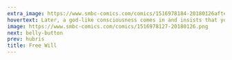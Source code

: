 ```yaml
---
extra_image: https://www.smbc-comics.com/comics/1516978184-20180126after.png
hovertext: Later, a god-like consciousness comes in and insists that you have a logically inconsistent form of free will.
image: https://www.smbc-comics.com/comics/1516978127-20180126.png
next: belly-button
prev: hubris
title: Free Will
---
```

